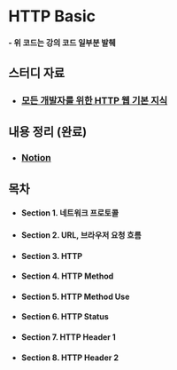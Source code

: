 # HTTP Basic

#### - 위 코드는 강의 코드 일부분 발췌

## 스터디 자료

- ### [모든 개발자를 위한 HTTP 웹 기본 지식](https://www.inflearn.com/course/http-%EC%9B%B9-%EB%84%A4%ED%8A%B8%EC%9B%8C%ED%81%AC/dashboard)

## 내용 정리 (완료)

- ### [Notion](https://bright-tea-095.notion.site/HTTP-Basic-52927fb9c6ee41d4ac860e1abf8c192c?pvs=4)

## 목차

- #### Section 1. 네트워크 프로토콜
- #### Section 2. URL, 브라우저 요청 흐름
- #### Section 3. HTTP
- #### Section 4. HTTP Method
- #### Section 5. HTTP Method Use
- #### Section 6. HTTP Status
- #### Section 7. HTTP Header 1
- #### Section 8. HTTP Header 2
